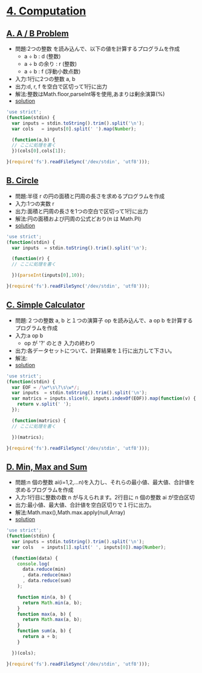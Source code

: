 # [4.  Computation ](https://onlinejudge.u-aizu.ac.jp/courses/lesson/2/ITP1/4/)

## [A. A / B Problem ](https://onlinejudge.u-aizu.ac.jp/courses/lesson/2/ITP1/4/ITP1_4_A)

- 問題:2つの整数 を読み込んで、以下の値を計算するプログラムを作成
    - a ÷ b : d (整数)
    - a ÷ b の余り : r (整数)
    - a ÷ b : f (浮動小数点数)
- 入力:1行に2つの整数 a, b
- 出力:d, r, f を空白で区切って1行に出力
- 解法:整数はMath.floor,parseInt等を使用,あまりは剰余演算(%)
- [solution](http://judge.u-aizu.ac.jp/onlinejudge/solution.jsp?pid=ITP1_4_A#10)

```js
'use strict';
(function(stdin) {
  var inputs = stdin.toString().trim().split('\n');
  var cols   = inputs[0].split(' ').map(Number);

  (function(a,b) {
  // ここに処理を書く
  })(cols[0],cols[1]);

}(require('fs').readFileSync('/dev/stdin', 'utf8')));
```

## [B. Circle ](https://onlinejudge.u-aizu.ac.jp/courses/lesson/2/ITP1/4/ITP1_4_B)

- 問題:半径 r の円の面積と円周の長さを求めるプログラムを作成
- 入力:1つの実数 r 
- 出力:面積と円周の長さを1つの空白で区切って1行に出力
- 解法:円の面積および円周の公式どおり(π は Math.PI)
- [solution](http://judge.u-aizu.ac.jp/onlinejudge/solution.jsp?pid=ITP1_4_B#10)

```js
'use strict';
(function(stdin) {
  var inputs  = stdin.toString().trim().split('\n');

  (function(r) {
  // ここに処理を書く

  })(parseInt(inputs[0],10));

}(require('fs').readFileSync('/dev/stdin', 'utf8')));
```

## [C. Simple Calculator ](https://onlinejudge.u-aizu.ac.jp/courses/lesson/2/ITP1/4/ITP1_4_C)

- 問題:２つの整数 a, b と１つの演算子 op を読み込んで、a op b を計算するプログラムを作成
- 入力:a op b
    - op が '?' のとき 入力の終わり
- 出力:各データセットについて、計算結果を１行に出力して下さい。
- 解法:
- [solution](http://judge.u-aizu.ac.jp/onlinejudge/solution.jsp?pid=ITP1_4_C#10)

```js
'use strict';
(function(stdin) {
  var EOF = /\w*\s\?\s\w*/;
  var inputs  = stdin.toString().trim().split('\n');
  var matrics = inputs.slice(0, inputs.indexOf(EOF)).map(function(v) {
    return v.split(' ');
  });

  (function(matrics) {
  // ここに処理を書く

  })(matrics);

}(require('fs').readFileSync('/dev/stdin', 'utf8')));
```

## [D. Min, Max and Sum ](https://onlinejudge.u-aizu.ac.jp/courses/lesson/2/ITP1/4/ITP1_4_D)

- 問題:n 個の整数 ai(i=1,2,...n)を入力し、それらの最小値、最大値、合計値を求めるプログラムを作成
- 入力:1行目に整数の数 n が与えられます。2行目に n 個の整数 ai が空白区切
- 出力:最小値、最大値、合計値を空白区切りで１行に出力。
- 解法:Math.max(),Math.max.apply(null,Array)
- [solution](http://judge.u-aizu.ac.jp/onlinejudge/solution.jsp?pid=ITP1_4_D#10)

```js
'use strict';
(function(stdin) {
  var inputs = stdin.toString().trim().split('\n');
  var cols   = inputs[1].split(' ', inputs[0]).map(Number);

  (function(data) {
    console.log(
      data.reduce(min)
      , data.reduce(max)
      , data.reduce(sum)
    );

    function min(a, b) {
      return Math.min(a, b);
    }
    function max(a, b) {
      return Math.max(a, b);
    }
    function sum(a, b) {
      return a + b;
    }

  })(cols);

}(require('fs').readFileSync('/dev/stdin', 'utf8')));
```